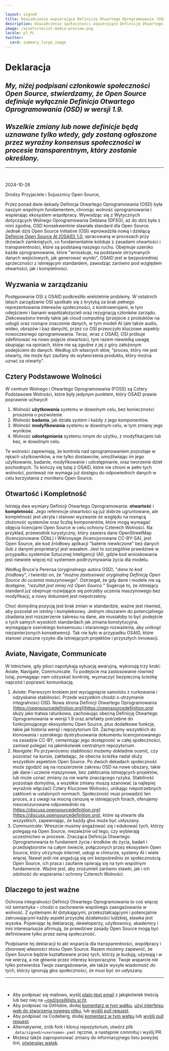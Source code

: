 ```yaml
---

layout: signed
title: Oświadczenie wspierające Definicję Otwartego Oprogramowania (OSD)
description: Oświadczenie społeczności wspierające Definicję Otwartego Oprogramowania (OSD) w wersji 1.9
image: /assets/social-media-preview.png
locale: pl_PL
twitter:
  card: summary_large_image
---
```


# **Deklaracja**

## *My, niżej podpisani członkowie społeczności Open Source, stwierdzamy, że Open Source definiuje wyłącznie Definicja Otwartego Oprogramowania (OSD) w wersji 1.9.*

## *Wszelkie zmiany lub nowe definicje będą uznawane tylko wtedy, gdy zostaną ogłoszone przez wyraźny konsensus społeczności w procesie transparentnym, który zostanie określony.*

---
<br>

2024-10-28

Drodzy Przyjaciele i Sojusznicy Open Source,

Przez ponad dwie dekady Definicja Otwartego Oprogramowania (OSD) była naszym wspólnym fundamentem, chroniąc wolność oprogramowania i wspierając ekosystem współpracy. Wywodząc się z Wytycznych dotyczących Wolnego Oprogramowania Debiana (DFSG), aż do dziś była z nimi zgodna, OSD konsekwentnie stawiała standard dla Open Source. Jednak dziś Open Source Initiative (OSI) wprowadziła nową i dzielącą [Definicję Open Source AI (OSAID) 1.0](https://opensource.org/ai/open-source-ai-definition), opracowaną w procesach przy drzwiach zamkniętych, co fundamentalnie koliduje z zasadami otwartości i transparentności, które są podstawą naszego ruchu. Obejmuje szeroko każde oprogramowanie, które "wnioskuje, na podstawie otrzymanych danych wejściowych, jak generować wyniki", OSAID jest w bezpośredniej sprzeczności z istniejącym standardem, zawodząc zarówno pod względem otwartości, jak i kompletności.

## Wyzwania w zarządzaniu

Postępowanie OSI z OSAID podkreśliło wieloletnie problemy. W ostatnich latach zarządzanie OSI spotkało się z krytyką za brak pełnego reprezentowania interesów społeczności, z kontrowersjami, w tym odejściemi i banami współzałożycieli oraz rezygnacją członków zarządu. Zlekceważono trendy takie jak cloud computing (przejście z produktów na usługi) oraz rosnące znaczenie danych, w tym modeli AI (ale także audio, wideo, obrazów i baz danych), przez co OSI przeoczyło kluczowe aspekty nowoczesnego oprogramowania. Teraz, wraz z OSAID, OSI próbuje zdefiniować na nowo pojęcie otwartości, tym razem niewielką uwagę skupiając na opiniach, które nie są zgodne z jej z góry założonym podejściem do danych. Według ich własnych słów, "proces, który nie jest otwarty, nie może być zaufany do wytworzenia produktu, który można uznać za otwarty".

## Cztery Podstawowe Wolności

W centrum Wolnego i Otwartego Oprogramowania (FOSS) są Cztery Podstawowe Wolności, które były jedynym punktem, który OSAID prawie poprawnie uchwycił:

1. Wolność **użytkowania** systemu w dowolnym celu, bez konieczności proszenia o pozwolenie.
2. Wolność **badania**, jak działa system i każdy z jego komponentów.
3. Wolność **modyfikowania** systemu w dowolnym celu, w tym zmiany jego wyników.
4. Wolność **udostępniania** systemu innym do użytku, z modyfikacjami lub bez, w dowolnym celu.

Te wolności zapewniają, że kontrola nad oprogramowaniem pozostaje w rękach użytkowników, a nie tylko dostawców, umożliwiając im jego użytkowanie, badanie, modyfikowanie i udostępnianie, oraz tworzenie dzieł pochodnych. To kończy się tutaj z OSAID, które nie chroni w pełni tych wolności, ponieważ nie wymaga już dostępu do odpowiednich danych w celu korzystania z monikeru Open Source.

## Otwartość i Kompletność

Istnieją dwa wymiary Definicji Otwartego Oprogramowania: **otwartość** i **kompletność**. Jego referencje otwartości są już dobrze ugruntowane, ale kompletność jest ukryta i stanowi wyzwanie ze względu na rosnącą złożoność systemów oraz liczbę komponentów, które mogą wymagać objęcia licencjami Open Source w celu ochrony Czterech Wolności. Na przykład, przewodnik turystyczny, który zawiera dane OpenStreetMap (licencjonowane ODbL) i Wikivoyage (licencjonowane CC-BY-SA), jest Open Source, ale kod źródłowy aplikacji "baterie niewliczone" bez danych (lub z danymi proprietary) jest wasalem. Jest to szczególnie prawdziwe w przypadku systemów Sztucznej Inteligencji (AI), gdzie kod wnioskowania jest niewiele więcej niż systemem podtrzymywania życia dla modelu.

Według Bruce'a Perensa (oryginalnego autora OSD), "*dane to kod źródłowy*", i twierdzi on, że "*można zastosować oryginalną Definicję Open Source do uczenia maszynowego*". Ostrzegał, że gdy dane i modele nie są dostępne, "*rezultat jest mniej niż Open Source.*" Sugeruje to, że istniejący standard już obejmuje rozwijające się potrzeby uczenia maszynowego bez modyfikacji, a nowy dokument jest niepotrzebny.

Choć domyślną pozycją jest brak zmian w standardzie, ważne jest również, aby pozostał on istotny i kompleksowy. Jednym obszarem do potencjalnego zbadania jest rozszerzenie zakresu na dane, ale musiałoby to być podejście o tych samych wysokich standardach jak zmiana konstytucyjna, wymagające szerokiego konsensusu i starannego rozważenia, aby uniknąć niezamierzonych konsekwencji. Tak nie było w przypadku OSAID, które stanowi znaczne ryzyko dla istniejących projektów i przyszłych innowacji.

## Aviate, Navigate, Communicate

W lotnictwie, gdy piloci napotykają sytuację awaryjną, wykonują trzy kroki: Aviate, Navigate, Communicate. To podejście ma zastosowanie również tutaj, pomagając nam odzyskać kontrolę, wyznaczyć bezpieczną ścieżkę naprzód i poprawić komunikację.

1. *Aviate*: Pierwszym krokiem jest wyciągnięcie samolotu z nurkowania i odzyskanie stabilności. Przede wszystkim chodzi o utrzymanie integralności OSD. Nowa strona Definicji Otwartego Oprogramowania [https://opensourcedefinition.org](https://opensourcedefinition.org) służy jako tratwa ratunkowa, zachowując obecną Definicję Otwartego Oprogramowania w wersji 1.9 oraz artefakty potrzebne do funkcjonującego ekosystemu Open Source, plus dodatkowe funkcje, takie jak historia wersji i repozytorium Git. Zachęcamy wszystkich do klonowania i szerokiego dystrybuowania dokumentu licencjonowanego na zasadzie CC-BY, cementując jego dostępność w całej społeczności, zamiast polegać na jakimkolwiek centralnym repozytorium.
2. *Navigate*: Po przywróceniu stabilności możemy dokładnie ocenić, czy pozostać na kursie, zakładając, że obecna ścieżka nadal służy wszystkim aspektom Open Source. Po dwóch dekadach społeczność może zgodzić się na rozszerzenie zakresu OSD na nowe obszary, takie jak dane i uczenie maszynowe, bez zakłócania istniejących projektów, lub może uznać zmiany za nie warte znaczącego ryzyka. Stabilność pozostaje domyślna, a wszelkie zmiany muszą szanować (a najlepiej wyraźnie włączać) Cztery Kluczowe Wolności, unikając niepotrzebnych zakłóceń w ustalonych normach. Społeczność musi prowadzić ten proces, a z uwagi na mocną cenzurę w istniejących forach, oferujemy nieocenzurowane odpowiedniki na [https://discuss.opensourcedefinition.org](https://discuss.opensourcedefinition.org), które są otwarte dla wszystkich, zapewniając, że każdy głos może być usłyszany.
3. *Communicate*: Wreszcie musimy angażować się i edukować tych, którzy polegają na Open Source, niezależnie od tego, czy wybierają uczestnictwo w procesie. Znacząca Definicja Otwartego Oprogramowania to fundament życia i środków do życia, badań i przedsiębiorstw na całym świecie, połączonych przez ekosystem Open Source, który utrzymuje internet, usługi w chmurze, systemy AI i wiele więcej. Nawet jeśli nie angażują się oni bezpośrednio ze społecznością Open Source, ich praca i zaufanie opierają się na tym wspólnym fundamencie. Ważne jest, aby zrozumieli zarówno stawki, jak i ich zdolność do wspierania i ochrony Czterech Wolności.

## Dlaczego to jest ważne

Ochrona integralności Definicji Otwartego Oprogramowania to coś więcej niż semantyka – chodzi o zachowanie wspólnego zaangażowania w wolność. Z systemami AI dotykającymi, przekształcającymi i potencjalnie zatruwającymi każdy aspekt przyszłej działalności ludzkiej, stawka jest wysoka. Popierając tę deklarację, deweloperzy, użytkownicy, akademicy i inni interesariusze afirmują, że prawdziwe zasady Open Source mogą być definiowane tylko przez samą społeczność.

Podpisanie tej deklaracji to akt wsparcia dla transparentności, współpracy i zbiorowej własności etosu Open Source. Razem możemy zapewnić, że Open Source będzie kształtowane przez tych, którzy je budują, używają i w nie wierzą, a nie głównie przez interesy korporacyjne. Twoje wsparcie nie tylko potwierdza Twoje zaangażowanie, ale także wysyła wiadomość do tych, którzy ignorują głos społeczności, że musi być on usłyszany.

---
<br>

- Aby podpisać się mailowo, wyślij [plain-text email](https://useplaintext.email/) z jakąkolwiek treścią lub bez niej na [~osd/sos@lists.sr.ht](mailto:~osd/sos@lists.sr.ht).
- Aby podpisać na GitHubie, dodaj [komentarz w tym wątku](https://github.com/OpenSourceDefinition/sos/issues/1), [użyj interfejsu web do stworzenia nowego pliku](https://github.com/OpenSourceDefinition/sos/new/main/_data/signed), lub [wyślij pull request](https://github.com/OpenSourceDefinition/sos/pulls).
- Aby podpisać na Codeberg, dodaj [komentarz w tym wątku](https://codeberg.org/osd/sos/issues/1) lub [wyślij pull request](https://codeberg.org/osd/sos/pulls).
- Alternatywnie, zrób fork i klonuj repozytorium, utwórz plik `_data/signed/<username>.yaml` ręcznie, a następnie commituj i wyślij PR.
- Możesz także zaproponować zmiany do informacyjnego listu powyżej linii, [otwierając wątek](https://codeberg.org/osd/sos/issues).
